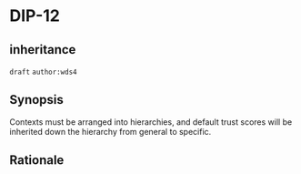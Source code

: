 DIP-12
=====
inheritance
-----
`draft` `author:wds4`

## Synopsis

Contexts must be arranged into hierarchies, and default trust scores will be inherited down the hierarchy from general to specific.

## Rationale

